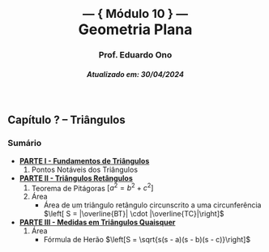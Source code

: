 <h1 align="center"><sup>&mdash; { Módulo 10 } &mdash;</sup><br>Geometria Plana</h1>
<h3 align="center">Prof. Eduardo Ono</h3>
<h5 align="center">Atualizado em: 30/04/2024</h5>

&nbsp;

## Capítulo ? &ndash; Triângulos

### Sumário

* [__PARTE I - Fundamentos de Triângulos__](./07-triangulos/14-triangulos.ipynb)
    1. Pontos Notáveis dos Triângulos
* [__PARTE II - Triângulos Retângulos__](./07-triangulos/14-triangulos-retangulos.ipynb)
    1. Teorema de Pitágoras $[a^2 = b^2 + c^2]$
    1. Área
        * Área de um triângulo retângulo circunscrito a uma circunferência $\left[ S = |\overline{BT}| \cdot |\overline{TC}|\right]$
* [__PARTE III - Medidas em Triângulos Quaisquer__](./)
    1. Área
        * Fórmula de Herão $\left[S = \sqrt{s(s - a)(s - b)(s - c)}\right]$

&nbsp;
